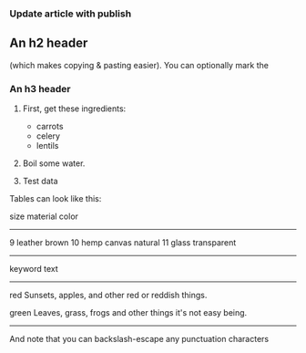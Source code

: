 ### Update article with publish

An h2 header
------------

(which makes copying & pasting easier). You can optionally mark the

### An h3 header ###
 1. First, get these ingredients:

      * carrots
      * celery
      * lentils

 2. Boil some water.
 3. Test data
[^1]: Footnote text goes here.

Tables can look like this:

size  material      color
----  ------------  ------------
9     leather       brown
10    hemp canvas   natural
11    glass         transparent
--------  -----------------------
keyword   text
--------  -----------------------
red       Sunsets, apples, and
          other red or reddish
          things.

green     Leaves, grass, frogs
          and other things it's
          not easy being.
--------  -----------------------

And note that you can backslash-escape any punctuation characters
